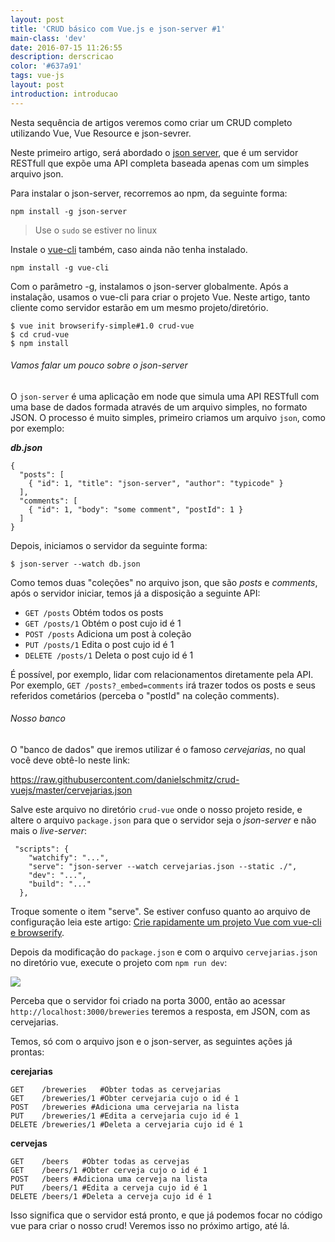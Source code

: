 ```yaml
---
layout: post
title: 'CRUD básico com Vue.js e json-server #1'
main-class: 'dev'
date: 2016-07-15 11:26:55 
description: derscricao
color: '#637a91'
tags: vue-js
layout: post
introduction: introducao
---
```


Nesta sequência de artigos veremos como criar um CRUD completo utilizando Vue, Vue Resource e json-sevrer.

Neste primeiro artigo, será abordado o [json server](https://github.com/typicode/json-server), que é um servidor RESTfull que expõe uma API completa baseada apenas com um simples arquivo json.

Para instalar o json-server, recorremos ao npm, da seguinte forma:

```
npm install -g json-server 
```

> Use o `sudo` se estiver no linux

Instale o [vue-cli](https://github.com/vuejs/vue-cli) também, caso ainda não tenha instalado.

```
npm install -g vue-cli
```

Com o parâmetro -g,  instalamos o json-server globalmente. Após a instalação, usamos o vue-cli para criar o projeto Vue. Neste artigo, tanto cliente como servidor estarão em um mesmo projeto/diretório.

```
$ vue init browserify-simple#1.0 crud-vue
$ cd crud-vue
$ npm install
```

###### Vamos falar um pouco sobre o json-server

O  `json-server` é uma aplicação em node que simula uma API RESTfull com uma base de dados formada através de um arquivo simples, no formato JSON. O processo é muito simples, primeiro criamos um arquivo `json`, como por exemplo:


***db.json***
```
{
  "posts": [
    { "id": 1, "title": "json-server", "author": "typicode" }
  ],
  "comments": [
    { "id": 1, "body": "some comment", "postId": 1 }
  ]
}
```

Depois, iniciamos o servidor da seguinte forma:

```
$ json-server --watch db.json
```

Como temos duas "coleções" no arquivo json, que são *posts* e *comments*, após o servidor iniciar, temos já a disposição a seguinte API:

- `GET /posts` Obtém todos os posts
- `GET /posts/1` Obtém o post cujo id é 1
- `POST /posts` Adiciona um post à coleção
- `PUT /posts/1` Edita o post cujo id é 1
- `DELETE /posts/1` Deleta o post cujo id é 1

É possível, por exemplo, lidar com relacionamentos diretamente pela API. Por exemplo, `GET /posts?_embed=comments` irá trazer todos os posts e seus referidos cometários (perceba o "postId" na coleção comments).

###### Nosso banco
O "banco de dados" que iremos utilizar é o famoso *cervejarias*, no qual você deve obtê-lo neste link: 

https://raw.githubusercontent.com/danielschmitz/crud-vuejs/master/cervejarias.json

Salve este arquivo no diretório `crud-vue` onde o nosso projeto reside, e altere o arquivo `package.json` para que o servidor seja o *json-server* e não mais o *live-server*:

```
 "scripts": {
    "watchify": "...",
    "serve": "json-server --watch cervejarias.json --static ./",
    "dev": "...",
    "build": "..."
  },
``` 

Troque somente o item "serve". Se estiver confuso quanto ao arquivo de configuração leia este artigo: [Crie rapidamente um projeto Vue com vue-cli e browserify](http://www.vuejs-brasil.com.br/crie-rapidamente-um-projeto-vue-com-vue-cli-e-browserify/).

Depois da modificação do `package.json` e com o arquivo `cervejarias.json` no diretório vue, execute o projeto com `npm run dev`:

![](/content/images/2016/07/2016-07-15-08_13_27-npm-1.png)

Perceba que o servidor foi criado na porta 3000, então ao acessar `http://localhost:3000/breweries` teremos a resposta, em JSON, com as cervejarias. 

Temos, só com o arquivo json e o json-server, as seguintes ações já prontas:

**cerejarias**
```
GET    /breweries   #Obter todas as cervejarias 
GET    /breweries/1 #Obter cervejaria cujo o id é 1
POST   /breweries #Adiciona uma cervejaria na lista 
PUT    /breweries/1 #Edita a cervejaria cujo id é 1
DELETE /breweries/1 #Deleta a cervejaria cujo id é 1
```

**cervejas**
```
GET    /beers   #Obter todas as cervejas 
GET    /beers/1 #Obter cerveja cujo o id é 1
POST   /beers #Adiciona uma cerveja na lista 
PUT    /beers/1 #Edita a cerveja cujo id é 1
DELETE /beers/1 #Deleta a cerveja cujo id é 1
```

Isso significa que o servidor está pronto, e que já podemos focar no código vue para criar o nosso crud! Veremos isso no próximo artigo, até lá.


